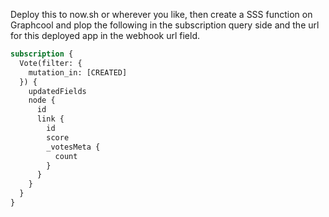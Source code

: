 Deploy this to now.sh or wherever you like, then create a SSS function on Graphcool and plop the following in the subscription query side and the url for this deployed app in the webhook url field.

```graphql
subscription {
  Vote(filter: {
    mutation_in: [CREATED]
  }) {
    updatedFields
    node {
      id
      link {
        id
        score
        _votesMeta {
          count
        }
      }
    }
  }
}
```


